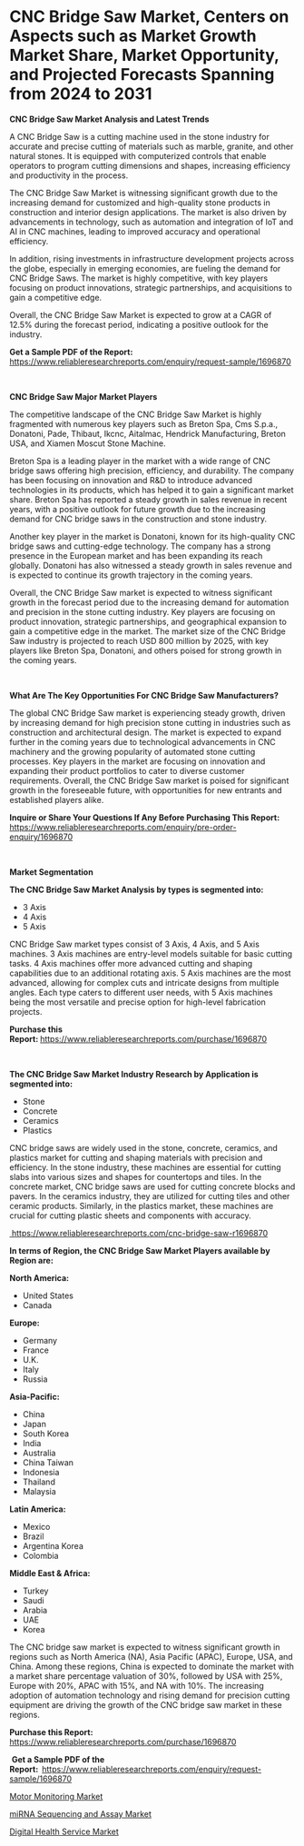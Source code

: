 <p><h1>CNC Bridge Saw Market, Centers on Aspects such as Market Growth Market Share, Market Opportunity, and Projected Forecasts Spanning from 2024 to 2031</h1></p><p><strong>CNC Bridge Saw Market Analysis and Latest Trends</strong></p>
<p><p>A CNC Bridge Saw is a cutting machine used in the stone industry for accurate and precise cutting of materials such as marble, granite, and other natural stones. It is equipped with computerized controls that enable operators to program cutting dimensions and shapes, increasing efficiency and productivity in the process.</p><p>The CNC Bridge Saw Market is witnessing significant growth due to the increasing demand for customized and high-quality stone products in construction and interior design applications. The market is also driven by advancements in technology, such as automation and integration of IoT and AI in CNC machines, leading to improved accuracy and operational efficiency.</p><p>In addition, rising investments in infrastructure development projects across the globe, especially in emerging economies, are fueling the demand for CNC Bridge Saws. The market is highly competitive, with key players focusing on product innovations, strategic partnerships, and acquisitions to gain a competitive edge.</p><p>Overall, the CNC Bridge Saw Market is expected to grow at a CAGR of 12.5% during the forecast period, indicating a positive outlook for the industry.</p></p>
<p><strong>Get a Sample PDF of the Report:&nbsp;</strong> <a href="https://www.reliableresearchreports.com/enquiry/request-sample/1696870">https://www.reliableresearchreports.com/enquiry/request-sample/1696870</a></p>
<p>&nbsp;</p>
<p><strong>CNC Bridge Saw Major Market Players</strong></p>
<p><p>The competitive landscape of the CNC Bridge Saw Market is highly fragmented with numerous key players such as Breton Spa, Cms S.p.a., Donatoni, Pade, Thibaut, Ikcnc, Aitalmac, Hendrick Manufacturing, Breton USA, and Xiamen Moscut Stone Machine. </p><p>Breton Spa is a leading player in the market with a wide range of CNC bridge saws offering high precision, efficiency, and durability. The company has been focusing on innovation and R&D to introduce advanced technologies in its products, which has helped it to gain a significant market share. Breton Spa has reported a steady growth in sales revenue in recent years, with a positive outlook for future growth due to the increasing demand for CNC bridge saws in the construction and stone industry.</p><p>Another key player in the market is Donatoni, known for its high-quality CNC bridge saws and cutting-edge technology. The company has a strong presence in the European market and has been expanding its reach globally. Donatoni has also witnessed a steady growth in sales revenue and is expected to continue its growth trajectory in the coming years.</p><p>Overall, the CNC Bridge Saw market is expected to witness significant growth in the forecast period due to the increasing demand for automation and precision in the stone cutting industry. Key players are focusing on product innovation, strategic partnerships, and geographical expansion to gain a competitive edge in the market. The market size of the CNC Bridge Saw industry is projected to reach USD 800 million by 2025, with key players like Breton Spa, Donatoni, and others poised for strong growth in the coming years.</p></p>
<p>&nbsp;</p>
<p><strong>What Are The Key Opportunities For CNC Bridge Saw Manufacturers?</strong></p>
<p><p>The global CNC Bridge Saw market is experiencing steady growth, driven by increasing demand for high precision stone cutting in industries such as construction and architectural design. The market is expected to expand further in the coming years due to technological advancements in CNC machinery and the growing popularity of automated stone cutting processes. Key players in the market are focusing on innovation and expanding their product portfolios to cater to diverse customer requirements. Overall, the CNC Bridge Saw market is poised for significant growth in the foreseeable future, with opportunities for new entrants and established players alike.</p></p>
<p><strong>Inquire or Share Your Questions If Any Before Purchasing This Report:</strong> <a href="https://www.reliableresearchreports.com/enquiry/pre-order-enquiry/1696870">https://www.reliableresearchreports.com/enquiry/pre-order-enquiry/1696870</a></p>
<p>&nbsp;</p>
<p><strong>Market Segmentation</strong></p>
<p><strong>The CNC Bridge Saw Market Analysis by types is segmented into:</strong></p>
<p><ul><li>3 Axis</li><li>4 Axis</li><li>5 Axis</li></ul></p>
<p><p>CNC Bridge Saw market types consist of 3 Axis, 4 Axis, and 5 Axis machines. 3 Axis machines are entry-level models suitable for basic cutting tasks. 4 Axis machines offer more advanced cutting and shaping capabilities due to an additional rotating axis. 5 Axis machines are the most advanced, allowing for complex cuts and intricate designs from multiple angles. Each type caters to different user needs, with 5 Axis machines being the most versatile and precise option for high-level fabrication projects.</p></p>
<p><strong>Purchase this Report:&nbsp;</strong><a href="https://www.reliableresearchreports.com/purchase/1696870">https://www.reliableresearchreports.com/purchase/1696870</a></p>
<p>&nbsp;</p>
<p><strong>The CNC Bridge Saw Market Industry Research by Application is segmented into:</strong></p>
<p><ul><li>Stone</li><li>Concrete</li><li>Ceramics</li><li>Plastics</li></ul></p>
<p><p>CNC bridge saws are widely used in the stone, concrete, ceramics, and plastics market for cutting and shaping materials with precision and efficiency. In the stone industry, these machines are essential for cutting slabs into various sizes and shapes for countertops and tiles. In the concrete market, CNC bridge saws are used for cutting concrete blocks and pavers. In the ceramics industry, they are utilized for cutting tiles and other ceramic products. Similarly, in the plastics market, these machines are crucial for cutting plastic sheets and components with accuracy.</p></p>
<p><a href="https://www.reliableresearchreports.com/cnc-bridge-saw-r1696870">&nbsp;https://www.reliableresearchreports.com/cnc-bridge-saw-r1696870</a></p>
<p><strong>In terms of Region, the CNC Bridge Saw Market Players available by Region are:</strong></p>
<p>
    <p> <strong> North America: </strong>
        <ul>
            <li>United States</li>
            <li>Canada</li>
        </ul>
        </p> 
    <p> <strong> Europe: </strong>
        <ul>
            <li>Germany</li>
            <li>France</li>
            <li>U.K.</li>
            <li>Italy</li>
            <li>Russia</li>
        </ul>
        </p> 
    <p> <strong> Asia-Pacific: </strong>
        <ul>
            <li>China</li>
            <li>Japan</li>
            <li>South Korea</li>
            <li>India</li>
            <li>Australia</li>
            <li>China Taiwan</li>
            <li>Indonesia</li>
            <li>Thailand</li>
            <li>Malaysia</li>
        </ul>
        </p> 
    <p> <strong> Latin America: </strong>
        <ul>
            <li>Mexico</li>
            <li>Brazil</li>
            <li>Argentina Korea</li>
            <li>Colombia</li>
        </ul>
        </p> 
    <p> <strong> Middle East & Africa: </strong>
        <ul>
            <li>Turkey</li>
            <li>Saudi</li>
            <li>Arabia</li>
            <li>UAE</li>
            <li>Korea</li>
        </ul>
    </p>
    </p>
<p><p>The CNC bridge saw market is expected to witness significant growth in regions such as North America (NA), Asia Pacific (APAC), Europe, USA, and China. Among these regions, China is expected to dominate the market with a market share percentage valuation of 30%, followed by USA with 25%, Europe with 20%, APAC with 15%, and NA with 10%. The increasing adoption of automation technology and rising demand for precision cutting equipment are driving the growth of the CNC bridge saw market in these regions.</p></p>
<p><strong>Purchase this Report: </strong><a href="https://www.reliableresearchreports.com/purchase/1696870">https://www.reliableresearchreports.com/purchase/1696870</a></p>
<p>&nbsp;<strong>Get a Sample PDF of the Report:&nbsp;&nbsp;</strong><a href="https://www.reliableresearchreports.com/enquiry/request-sample/1696870">https://www.reliableresearchreports.com/enquiry/request-sample/1696870</a></p>
<p><strong></strong></p>
<p><p><a href="https://view.publitas.com/reportprime-1/motor-monitoring-market-size-reveals-the-best-marketing-channels-in-global-industry/">Motor Monitoring Market</a></p><p><a href="https://view.publitas.com/reportprime-1/mirna-sequencing-and-assay-market-share-evolution-and-market-growth-trends-2024-2031/">miRNA Sequencing and Assay Market</a></p><p><a href="https://view.publitas.com/reportprime-1/digital-health-service-market-share-evolution-and-market-growth-trends-2024-2031/">Digital Health Service Market</a></p></p>